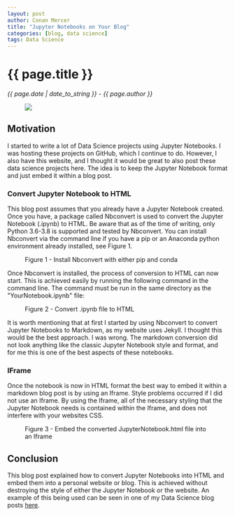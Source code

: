 ```yaml
---
layout: post
author: Conan Mercer
title: "Jupyter Notebooks on Your Blog"
categories: [blog, data science]
tags: Data Science
---
```


<script src="https://polyfill.io/v3/polyfill.min.js?features=es6"></script>
<script id="MathJax-script" async
          src="https://cdn.jsdelivr.net/npm/mathjax@3/es5/tex-mml-chtml.js">
</script>

<div class="post-paragraph">
  <h1>{{ page.title }}</h1>
  <p><i>{{ page.date | date_to_string }} - {{ page.author }}</i></p>

  <figure>
  <img src="{{site.baseurl}}/assets/minified/images/datascience/notebook.jpg">
  </figure>

<h2>Motivation</h2>

I started to write a lot of Data Science projects using Jupyter Notebooks. I was hosting these projects on GitHub, which I continue to do. However, I also have this website, and I thought it would be great to also post these data science projects here. The idea is to keep the Jupyter Notebook format and just embed it within a blog post.
<br>

<h3>Convert Jupyter Notebook to HTML</h3>

This blog post assumes that you already have a Jupyter Notebook created. Once you have, a package called Nbconvert is used to convert the Jupyter Notebook (.ipynb) to HTML. Be aware that as of the time of writing, only Python 3.6-3.8 is supported and tested by Nbconvert. You can install Nbconvert via the command line if you have a pip or an Anaconda python environment already installed, see Figure 1.

  <figure>
  <script src="https://gist.github.com/ConanMercer/ae3685f9190246975e3602adb1811120.js"></script>
  <figcaption>Figure 1 -  Install Nbconvert with either pip and conda</figcaption>
  </figure>

Once Nbconvert is installed, the process of conversion to HTML can now start. This is achieved easily by running the following command in the command line. The command must be run in the same directory as the "YourNotebook.ipynb" file:

<figure>
  <script src="https://gist.github.com/ConanMercer/da60ced3ecebeb61361326d8918106c5.js"></script>
  <figcaption>Figure 2 -  Convert .ipynb file to HTML</figcaption>
</figure>

It is worth mentioning that at first I started by using Nbconvert to convert Jupyter Notebooks to Markdown, as my website uses Jekyll. I thought this would be the best approach. I was wrong. The markdown conversion did not look anything like the classic Jupyter Notebook style and format, and for me this is one of the best aspects of these notebooks.

<h3>IFrame</h3>

Once the notebook is now in HTML format the best way to embed it within a markdown blog post is by using an Iframe. Style problems occurred if I did not use an Iframe. By using the Iframe, all of the necessary styling that the Jupyter Notebook needs is contained within the Iframe, and does not interfere with your websites CSS.

<figure>
  <script src="https://gist.github.com/ConanMercer/5460d09788da3de00d3d1d85dde7669c.js"></script>
  <figcaption>Figure 3 - Embed the converted JupyterNotebook.html file into an Iframe</figcaption>
</figure>

<h2>Conclusion</h2>

This blog post explained how to convert Jupyter Notebooks into HTML and embed them into a personal website or blog. This is achieved without destroying the style of either the Jupyter Notebook or the website. An example of this being used can be seen in one of my Data Science blog posts <a href="{{ site.baseurl }}{% link _posts/2020-10-29-webscraper.md %}">here</a>.
